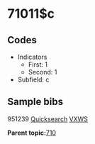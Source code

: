 # 71011$c

## Codes

-   Indicators
    -   First: 1
    -   Second: 1
-   Subfield: c

## Sample bibs

951239 [Quicksearch](https://search.library.yale.edu/catalog/951239) [VXWS](http://prodorbis.library.yale.edu:7014/vxws/GetHoldingsService?bibId=951239)

**Parent topic:**[710](../../tags/710/710.md)


